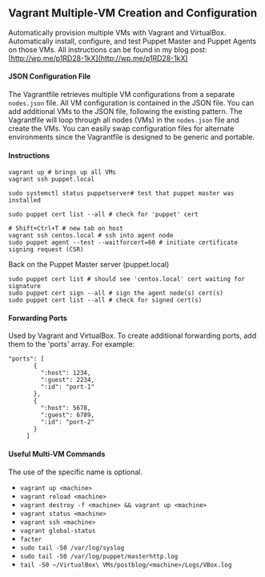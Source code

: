 ## Vagrant Multiple-VM Creation and Configuration
Automatically provision multiple VMs with Vagrant and VirtualBox. Automatically install, configure, and test
Puppet Master and Puppet Agents on those VMs. All instructions can be found in my blog post:
[http://wp.me/p1RD28-1kX](http://wp.me/p1RD28-1kX)


#### JSON Configuration File
The Vagrantfile retrieves multiple VM configurations from a separate `nodes.json` file. All VM configuration is
contained in the JSON file. You can add additional VMs to the JSON file, following the existing pattern. The
Vagrantfile will loop through all nodes (VMs) in the `nodes.json` file and create the VMs. You can easily swap
configuration files for alternate environments since the Vagrantfile is designed to be generic and portable.

#### Instructions
```
vagrant up # brings up all VMs
vagrant ssh puppet.local

sudo systemctl status puppetserver# test that puppet master was installed

sudo puppet cert list --all # check for 'puppet' cert

# Shift+Ctrl+T # new tab on host
vagrant ssh centos.local # ssh into agent node
sudo puppet agent --test --waitforcert=60 # initiate certificate signing request (CSR)
```

Back on the Puppet Master server (puppet.local)
```
sudo puppet cert list # should see 'centos.local' cert waiting for signature
sudo puppet cert sign --all # sign the agent node(s) cert(s)
sudo puppet cert list --all # check for signed cert(s)
```
#### Forwarding Ports
Used by Vagrant and VirtualBox. To create additional forwarding ports, add them to the 'ports' array. For example:
 ```
 "ports": [
        {
          ":host": 1234,
          ":guest": 2234,
          ":id": "port-1"
        },
        {
          ":host": 5678,
          ":guest": 6789,
          ":id": "port-2"
        }
      ]
```
#### Useful Multi-VM Commands
The use of the specific <machine> name is optional.
* `vagrant up <machine>`
* `vagrant reload <machine>`
* `vagrant destroy -f <machine> && vagrant up <machine>`
* `vagrant status <machine>`
* `vagrant ssh <machine>`
* `vagrant global-status`
* `facter`
* `sudo tail -50 /var/log/syslog`
* `sudo tail -50 /var/log/puppet/masterhttp.log`
* `tail -50 ~/VirtualBox\ VMs/postblog/<machine>/Logs/VBox.log`